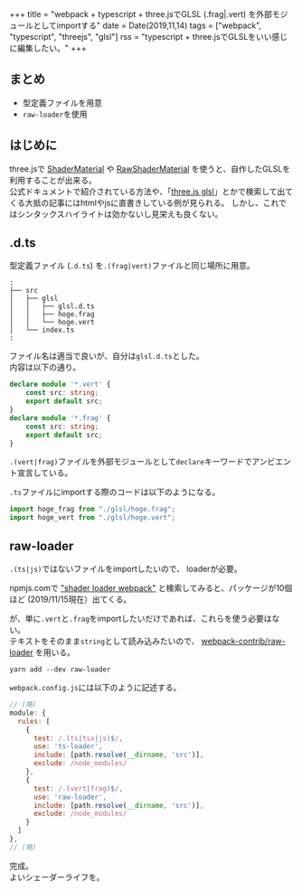 +++
title = "webpack + typescript + three.jsでGLSL (.frag|.vert) を外部モジュールとしてimportする"
date = Date(2019,11,14)
tags = ["webpack", "typescript", "threejs", "glsl"]
rss = "typescript + three.jsでGLSLをいい感じに編集したい。"
+++

## まとめ

 - 型定義ファイルを用意
 - `raw-loader`を使用


## はじめに
three.jsで [ShaderMaterial](https://threejs.org/docs/#api/en/materials/ShaderMaterial) や [RawShaderMaterial](https://threejs.org/docs/#api/en/materials/RawShaderMaterial) を使うと、自作したGLSLを利用することが出来る。  
公式ドキュメントで紹介されている方法や、「[three.js glsl](https://lmgtfy.com/?q=three.js+glsl&s=g)」とかで検索して出てくる大抵の記事にはhtmlやjsに直書きしている例が見られる。
しかし、これではシンタックスハイライトは効かないし見栄えも良くない。


## .d.ts

型定義ファイル (`.d.ts`) を`.(frag|vert)`ファイルと同じ場所に用意。 
```
:
├── src
│   ├── glsl
│   │   ├── glsl.d.ts
│   │   ├── hoge.frag
│   │   └── hoge.vert
│   └── index.ts
:
```
 
ファイル名は適当で良いが、自分は`glsl.d.ts`とした。  
内容は以下の通り。
```ts
declare module '*.vert' {
    const src: string;
    export default src;
}
declare module '*.frag' {
    const src: string;
    export default src;
}
```
`.(vert|frag)`ファイルを外部モジュールとして`declare`キーワードでアンビエント宣言している。

`.ts`ファイルにimportする際のコードは以下のようになる。
```ts
import hoge_frag from "./glsl/hoge.frag";
import hoge_vert from "./glsl/hoge.vert";
```

## raw-loader

`.(ts|js)`ではないファイルをimportしたいので、 loaderが必要。

npmjs.comで ["shader loader webpack"](https://www.npmjs.com/search?q=shader%20loader%20webpack) と検索してみると、パッケージが10個ほど (2019/11/15現在）出てくる。  

が、単に`.vert`と`.frag`をimportしたいだけであれば、これらを使う必要はない。   
テキストをそのまま`string`として読み込みたいので、 [webpack-contrib/raw-loader](https://github.com/webpack-contrib/raw-loader) を用いる。

```shell
yarn add --dev raw-loader
```

`webpack.config.js`には以下のように記述する。
```js
// (略)
module: {
  rules: [
    {
      test: /.(ts|tsx|js)$/,
      use: 'ts-loader',
      include: [path.resolve(__dirname, 'src')],
      exclude: /node_modules/
    },
    {
      test: /.(vert|frag)$/,
      use: 'raw-loader',
      include: [path.resolve(__dirname, 'src')],
      exclude: /node_modules/
    }
  ]
},
// (略)
```

完成。  
よいシェーダーライフを。

